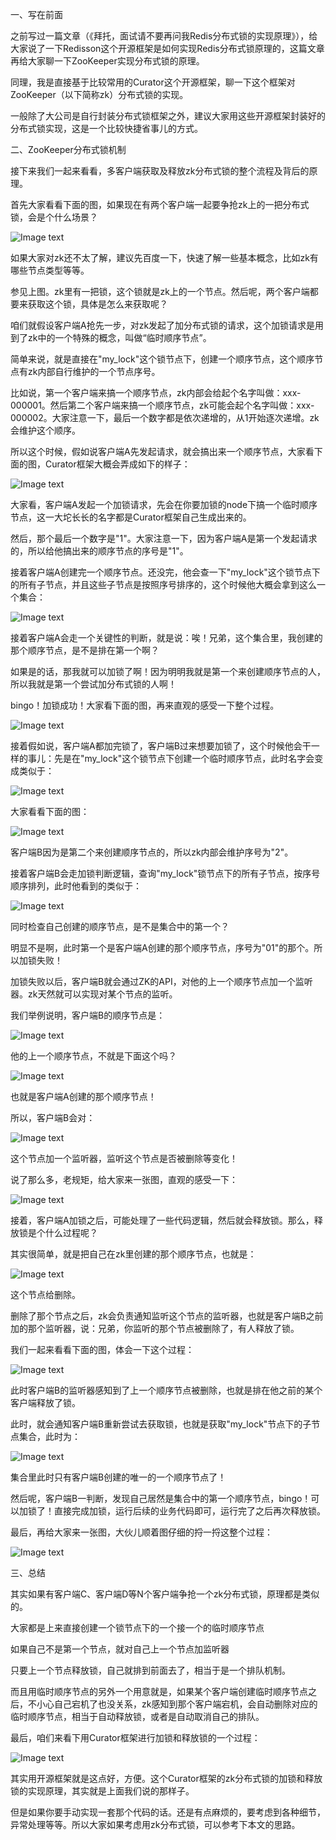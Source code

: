 一、写在前面

之前写过一篇文章（《拜托，面试请不要再问我Redis分布式锁的实现原理》），给大家说了一下Redisson这个开源框架是如何实现Redis分布式锁原理的，这篇文章再给大家聊一下ZooKeeper实现分布式锁的原理。

同理，我是直接基于比较常用的Curator这个开源框架，聊一下这个框架对ZooKeeper（以下简称zk）分布式锁的实现。

一般除了大公司是自行封装分布式锁框架之外，建议大家用这些开源框架封装好的分布式锁实现，这是一个比较快捷省事儿的方式。

二、ZooKeeper分布式锁机制

接下来我们一起来看看，多客户端获取及释放zk分布式锁的整个流程及背后的原理。

首先大家看看下面的图，如果现在有两个客户端一起要争抢zk上的一把分布式锁，会是个什么场景？

![Image text](img/1585557659.jpg)

如果大家对zk还不太了解，建议先百度一下，快速了解一些基本概念，比如zk有哪些节点类型等等。

参见上图。zk里有一把锁，这个锁就是zk上的一个节点。然后呢，两个客户端都要来获取这个锁，具体是怎么来获取呢？

咱们就假设客户端A抢先一步，对zk发起了加分布式锁的请求，这个加锁请求是用到了zk中的一个特殊的概念，叫做“临时顺序节点”。

简单来说，就是直接在"my_lock"这个锁节点下，创建一个顺序节点，这个顺序节点有zk内部自行维护的一个节点序号。

比如说，第一个客户端来搞一个顺序节点，zk内部会给起个名字叫做：xxx-000001。然后第二个客户端来搞一个顺序节点，zk可能会起个名字叫做：xxx-000002。大家注意一下，最后一个数字都是依次递增的，从1开始逐次递增。zk会维护这个顺序。

所以这个时候，假如说客户端A先发起请求，就会搞出来一个顺序节点，大家看下面的图，Curator框架大概会弄成如下的样子：

![Image text](img/1585557612.jpg)

大家看，客户端A发起一个加锁请求，先会在你要加锁的node下搞一个临时顺序节点，这一大坨长长的名字都是Curator框架自己生成出来的。

然后，那个最后一个数字是"1"。大家注意一下，因为客户端A是第一个发起请求的，所以给他搞出来的顺序节点的序号是"1"。

接着客户端A创建完一个顺序节点。还没完，他会查一下"my_lock"这个锁节点下的所有子节点，并且这些子节点是按照序号排序的，这个时候他大概会拿到这么一个集合：

![Image text](img/1585557767.jpg)

接着客户端A会走一个关键性的判断，就是说：唉！兄弟，这个集合里，我创建的那个顺序节点，是不是排在第一个啊？

如果是的话，那我就可以加锁了啊！因为明明我就是第一个来创建顺序节点的人，所以我就是第一个尝试加分布式锁的人啊！

bingo！加锁成功！大家看下面的图，再来直观的感受一下整个过程。

![Image text](img/1585557811.jpg)

接着假如说，客户端A都加完锁了，客户端B过来想要加锁了，这个时候他会干一样的事儿：先是在"my_lock"这个锁节点下创建一个临时顺序节点，此时名字会变成类似于：

![Image text](img/1585557868.jpg)

大家看看下面的图：

![Image text](img/1585557899.jpg)

客户端B因为是第二个来创建顺序节点的，所以zk内部会维护序号为"2"。

接着客户端B会走加锁判断逻辑，查询"my_lock"锁节点下的所有子节点，按序号顺序排列，此时他看到的类似于：

![Image text](img/1585557951.jpg)

同时检查自己创建的顺序节点，是不是集合中的第一个？

明显不是啊，此时第一个是客户端A创建的那个顺序节点，序号为"01"的那个。所以加锁失败！

加锁失败以后，客户端B就会通过ZK的API，对他的上一个顺序节点加一个监听器。zk天然就可以实现对某个节点的监听。

我们举例说明，客户端B的顺序节点是：

![Image text](img/1585557868.jpg)

他的上一个顺序节点，不就是下面这个吗？

![Image text](img/1585557767.jpg)

也就是客户端A创建的那个顺序节点！

所以，客户端B会对：

![Image text](img/1585557767.jpg)

这个节点加一个监听器，监听这个节点是否被删除等变化！

说了那么多，老规矩，给大家来一张图，直观的感受一下：

![Image text](img/1585558108.jpg)

接着，客户端A加锁之后，可能处理了一些代码逻辑，然后就会释放锁。那么，释放锁是个什么过程呢？

其实很简单，就是把自己在zk里创建的那个顺序节点，也就是：

![Image text](img/1585557767.jpg)

这个节点给删除。

删除了那个节点之后，zk会负责通知监听这个节点的监听器，也就是客户端B之前加的那个监听器，说：兄弟，你监听的那个节点被删除了，有人释放了锁。

我们一起来看看下面的图，体会一下这个过程：

![Image text](img/1585558188.jpg)

此时客户端B的监听器感知到了上一个顺序节点被删除，也就是排在他之前的某个客户端释放了锁。

此时，就会通知客户端B重新尝试去获取锁，也就是获取"my_lock"节点下的子节点集合，此时为：

![Image text](img/1585557868.jpg)

集合里此时只有客户端B创建的唯一的一个顺序节点了！

然后呢，客户端B一判断，发现自己居然是集合中的第一个顺序节点，bingo！可以加锁了！直接完成加锁，运行后续的业务代码即可，运行完了之后再次释放锁。

最后，再给大家来一张图，大伙儿顺着图仔细的捋一捋这整个过程：

![Image text](img/1585558297.jpg)

三、总结

其实如果有客户端C、客户端D等N个客户端争抢一个zk分布式锁，原理都是类似的。

大家都是上来直接创建一个锁节点下的一个接一个的临时顺序节点

如果自己不是第一个节点，就对自己上一个节点加监听器

只要上一个节点释放锁，自己就排到前面去了，相当于是一个排队机制。

而且用临时顺序节点的另外一个用意就是，如果某个客户端创建临时顺序节点之后，不小心自己宕机了也没关系，zk感知到那个客户端宕机，会自动删除对应的临时顺序节点，相当于自动释放锁，或者是自动取消自己的排队。

最后，咱们来看下用Curator框架进行加锁和释放锁的一个过程：

![Image text](img/1585558365.jpg)

其实用开源框架就是这点好，方便。这个Curator框架的zk分布式锁的加锁和释放锁的实现原理，其实就是上面我们说的那样子。

但是如果你要手动实现一套那个代码的话。还是有点麻烦的，要考虑到各种细节，异常处理等等。所以大家如果考虑用zk分布式锁，可以参考下本文的思路。